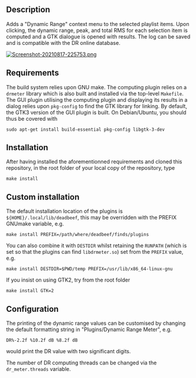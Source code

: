 ## Description
Adds a "Dynamic Range" context menu to the selected playlist items.  Upon
clicking, the dynamic range, peak, and total RMS for each selection item is
computed and a GTK dialogue is opened with results. The log can be saved and
is compatible with the DR online database.

[![Screenshot-20210817-225753.png](https://i.postimg.cc/HxKF3x92/Screenshot-20210817-225753.png)](https://postimg.cc/mzYdgTqz)

## Requirements
The build system relies upon GNU make. The computing plugin relies on a `drmeter`
library which is also built and installed via the top-level `Makefile`. The GUI
plugin utilising the computing plugin and displaying its results in a dialog
relies upon `pkg-config` to find the GTK library for linking. By default, the
GTK3 version of the GUI plugin is built. On Debian/Ubuntu, you should thus be
covered with
```
sudo apt-get install build-essential pkg-config libgtk-3-dev
```

## Installation
After having installed the aforementionned requirements and cloned this
repository, in the root folder of your local copy of the repository, type
```
make install
```

## Custom installation
The default installation location of the plugins is
`${HOME}/.local/lib/deadbeef`, this may be overridden with the PREFIX GNUmake
variable, e.g.
```
make install PREFIX=/path/where/deadbeef/finds/plugins
```
You can also combine it with `DESTDIR` whilst retaining the `RUNPATH` (which is set
so that the plugins can find `libdrmeter.so`) set from the `PREFIX` value, e.g.
```
make install DESTDIR=$PWD/temp PREFIX=/usr/lib/x86_64-linux-gnu
```
If you insist on using GTK2, try from the root folder
```
make install GTK=2
```

## Configuration
The printing of the dynamic range values can be customised by changing the default
formatting string in "Plugins/Dynamic Range Meter", e.g.
```
DR%-2.2f %10.2f dB %8.2f dB
```
would print the DR value with two significant digits.

The number of DR computing threads can be changed via the `dr_meter.threads` variable.
